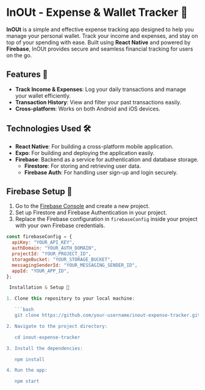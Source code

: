 # InOUt - Expense & Wallet Tracker 💼

**InOUt** is a simple and effective expense tracking app designed to help you manage your personal wallet. Track your income and expenses, and stay on top of your spending with ease. Built using **React Native** and powered by **Firebase**, InOUt provides secure and seamless financial tracking for users on the go.

## Features 🚀
- **Track Income & Expenses**: Log your daily transactions and manage your wallet efficiently.
- **Transaction History**: View and filter your past transactions easily.
- **Cross-platform**: Works on both Android and iOS devices.

## Technologies Used 🛠️
- **React Native**: For building a cross-platform mobile application.
- **Expo**: For building and deploying the application easily.
- **Firebase**: Backend as a service for authentication and database storage.
  - **Firestore**: For storing and retrieving user data.
  - **Firebase Auth**: For handling user sign-up and login securely.

## Firebase Setup 🔧

1. Go to the [Firebase Console](https://console.firebase.google.com/) and create a new project.
2. Set up Firestore and Firebase Authentication in your project.
3. Replace the Firebase configuration in `firebaseConfig` inside your project with your own Firebase credentials.

```javascript
const firebaseConfig = {
  apiKey: "YOUR_API_KEY",
  authDomain: "YOUR_AUTH_DOMAIN",
  projectId: "YOUR_PROJECT_ID",
  storageBucket: "YOUR_STORAGE_BUCKET",
  messagingSenderId: "YOUR_MESSAGING_SENDER_ID",
  appId: "YOUR_APP_ID",
};

 Installation & Setup 📲

1. Clone this repository to your local machine:

   ```bash
   git clone https://github.com/your-username/inout-expense-tracker.git

2. Navigate to the project directory:

   cd inout-expense-tracker

3. Install the dependencies:

   npm install

4. Run the app:

   npm start



